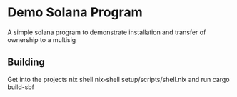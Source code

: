 # Demo Solana Program

A simple solana program to demonstrate installation and transfer of ownership to a multisig

## Building
Get into the projects nix shell
nix-shell setup/scripts/shell.nix and run
cargo build-sbf

